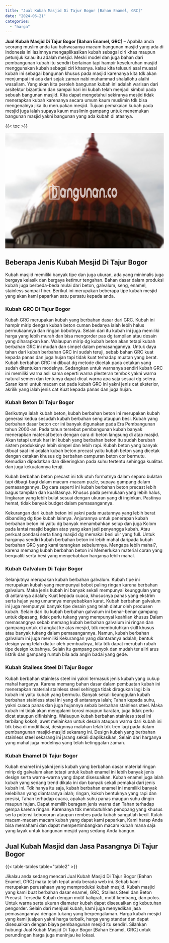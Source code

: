 ```yaml
---
title: "Jual Kubah Masjid Di Tajur Bogor [Bahan Enamel, GRC]"
date: "2024-06-21"
categories: 
  - "harga"
---
```


**Jual Kubah Masjid Di Tajur Bogor \[Bahan Enamel, GRC\]** – Apabila anda seorang muslim anda tau bahwasanya macam bangunan masjid yang ada di Indonesia ini lazimnya mengaplikasikan kubah sebagai ciri khas maupun petunjuk kalau itu adalah mesjid. Meski model dan juga bahan dari pembangunan kubah itu sendiri berlainan tapi hampir keseluruhan masjid menggunakan kubah sebagai ciri khasnya. kalau kita telusuri asal muasal kubah ini sebagai bangunan khusus pada masjid karenanya kita tdk akan menjumpai ini ada dari sejak zaman nabi muhammad shalallohu alaihi wasallam. Yang akan kita peroleh bangunan kubah ini adalah warisan dari arsitektur bizantium dan sampai hari ini kubah telah menjadi simbol pada sebuah bangunan masjid. Kita dapat mengetahui sekiranya mesjid tidak menerapkan kubah karenanya secara umum kaum muslimin tdk bisa mengenalnya jika itu merupakan mesjid. Tujuan pemakaian kubah pada mesjid juga ialah supaya kaum muslimin gampang untuk menemukan bangunan masjid yakni bangunan yang ada kubah di atasnya.

{{< toc >}}

![Jual Kubah Masjid Di Tajur Bogor [Bahan Enamel, GRC]](/images/jual-kubah-masjid-23.png)

## Beberapa Jenis Kubah Mesjid Di Tajur Bogor

Kubah masjid memiliki banyak tipe dan juga ukuran, ada yang minimalis juga bergaya kelasik dan bergaya ketimur tengahan. Bahan dasar dalam produksi kubah juga berbeda-beda mulai dari beton, galvalum, seng, enamel, stainless sampai fiber. Berikut ini merupakan beberapa tipe kubah mesjid yang akan kami paparkan satu persatu kepada anda.

### Kubah GRC Di Tajur Bogor

Kubah GRC merupakan kubah yang berbahan dasar dari GRC. Kubah ini hampir mirip dengan kubah beton cuman bedanya ialah lebih halus permukaannya dan ringan bobotnya. Selain dari itu kubah ini juga memiliki harga yang lebih murah dan bisa mengorder pas dg tampilan atau desain yang diharapkan kan. Walaupun mirip dg kubah beton akan tetapi kubah berbahan GRC ini mudah dan simpel dalam pemasangannya. Untuk daya tahan dari kubah berbahan GRC ini sudah teruji, sebab bahan GRC kuat kepada panas dan juga hujan tapi tidak kuat terhadap muatan yang berat. Kubah berbahan GRC ini dibuat dg metode dicetak pada cetakan yang sudah ditentukan modelnya. Sedangkan untuk warnanya sendiri kubah GRC ini memiliki warna asli sama seperti warna plesteran tembok yakni warna natural semen dan tentunya dapat dicat warna apa saja sesuai dg selera. Saran kami untuk macam cat pada kubah GRC ini yakni jenis cat eksterior, akrilik yang ialah jenis cat Kuat kepada panas dan juga hujan.

### Kubah Beton Di Tajur Bogor

Berikutnya ialah kubah beton, kubah berbahan beton ini merupakan kubah generasi kedua sesudah kubah berbahan seng ataupun besi. Kubah yang berbahan dasar beton cor ini banyak digunakan pada Era Pembangunan tahun 2000-an. Pada tahun tersebut pembangunan kubah banyak menerapkan material beton dengan cara di beton langsung di atap masjid. Akan tetapi untuk hari ini kubah yang berbahan beton itu sudah berubah sistem produksinya lebih simpel dan lebih rapi. Kubah beton yang banyak dibuat saat ini adalah kubah beton precast yaitu kubah beton yang dicetak dengan cetakan khusus dg berbahan campuran beton cor bermutu. Kemudian dipadatkan dan dikeringkan pada suhu tertentu sehingga kualitas dan juga kekuatannya teruji.

Kubah berbahan beton precast ini tdk utuh formatnya dalam separo bulatan tapi dibagi-bagi dalam macam-macam puzle, supaya gampang dalam pemasangannya. Dg cara seperti ini kubah berbahan beton precast lebih bagus tampilan dan kualitasnya. Khusus pada permukaan yang lebih halus, lingkaran yang lebih bulat sesuai dengan ukuran yang di inginkan. Pastinya hemat, tidak banyak budget dalam pemasangannya.

Kekurangan dari kubah beton ini yakni pada muatannya yang lebih berat dibanding dg tipe kubah lainnya. Anjurannya untuk penerapan kubah berbahan beton ini yaitu dg banyak menambahkan selup dan juga Kolom pada lantai masjid bagian atap yang akan jadi penyangga kubah. Atau perkuat pondasi serta tiang masjid dg memakai besi ulir yang full. Untuk harganya sendiri kubah berbahan beton ini lebih mahal daripada kubah berbahan GRC yang kami terangkan sebelumnya. Mengapa lebih mahal?, karena memang kubah berbahan beton ini Memerlukan material coran yang berqualiti serta besi yang menyebabkan harganya lebih mahal.

### Kubah Galvalum Di Tajur Bogor

Selanjutnya merupakan kubah berbahan galvalum. Kubah tipe ini merupakan kubah yang mempunyai bobot paling ringan karena berbahan galvalum. Maka jenis kubah ini banyak sekali mempunyai keunggulan yang di antaranya adalah; Kuat kepada cuaca, khususnya panas yang ekstrim serta hujan yang umumnya menyebabkan karat. Kubah berbahan galvalum ini juga mempunyai banyak tipe desain yang telah diatur oleh produsen kubah. Selain dari itu kubah berbahan galvalum ini benar-benar gampang untuk dipasang, tidak perlu tukang yang mempunyai keahlian khusus Dalam memasangnya sebab memang kubah berbahan galvalum ini ringan dan gampang untuk di angkat ke atas mesjid, tdk membutuhkan skill khusus atau banyak tukang dalam pemasangannya. Namun, kubah berbahan galvalum ini juga memiliki Kekurangan yang diantaranya adalah; bentuk design yang telah diatur oleh pembuatnya, kita tdk dapat merubah rubah tipe design kubahnya. Selain itu gampang penyok dan mudah ter aliri arus listrik dan gampang runtuh bila ada angin badai yang gede.

### Kubah Stailess Steel Di Tajur Bogor

Kubah berbahan stainless steel ini yakni termasuk jenis kubah yang cukup mahal harganya. Karena memang bahan dasar dalam pembuatan kubah ini menerapkan material stainless steel sehingga tidak diragukan lagi bila kubah ini yaitu kubah yang bermutu. Banyak sekali keunggulan kubah berbahan stainless steel ini yang di antaranya ialah; Tahan kepada suhu, yakni cuaca panas dan juga hujannya sebab berbahan stainless steel. Maka kubah ini tidak akan mengalami korosi maupun karatan, juga tidak perlu dicat ataupun difinishing. Walaupun kubah berbahan stainless steel ini terbilang kokoh, awet melainkan untuk desain ataupun warna dari kubah ini tdk bisa di modifikasi, designnya malahan telah tdk tren lagi pada dalam pembangunan masjid-masjid sekarang ini. Design kubah yang berbahan stainless steel sekarang ini jarang sekali diaplikasikan, Selain dari harganya yang mahal juga modelnya yang telah ketinggalan zaman.

### Kubah Enamel Di Tajur Bogor

Kubah enamel ini yakni jenis kubah yang berbahan dasar material ringan mirip dg galvalum akan tetapi untuk kubah enamel ini lebih banyak jenis design serta warna-warna yang dapat disesuaikan. Kubah enamel juga ialah kubah yang sedang trend dikala ini dan banyak sekali pemakai dari jenis kubah ini. Tdk hanya itu saja, kubah berbahan enamel ini memiliki banyak kelebihan yang diantaranya ialah; ringan, kokoh bentuknya yang rapi dan presisi, Tahan terhadap cuaca, apakah suhu panas maupun suhu dingin maupun hujan. Dapat memilih beragam jenis warna dan Tahan terhadap gempa karena ringan. Karenanya tdk membutuhkan penopang yang khusus serta potensi kebocoran ataupun rembes pada kubah sangatlah kecil. Itulah macam-macam macam kubah yang dapat kami paparkan, Kami harap Anda bisa memahami dan dapat mempertimbangkan macam kubah mana saja yang layak untuk bangunan mesjid yang sedang Anda bangun.

## Jual Kubah Masjid dan Jasa Pasangnya Di Tajur Bogor

{{< table-tables table="table2" >}}

Jikalau anda sedang mencari Jual Kubah Masjid Di Tajur Bogor \[Bahan Enamel, GRC\] maka telah tepat anda berada web ini. Sebab kami merupakan perusahaan yang memproduksi kubah mesjid. Kubah masjid yang kami buat berbahan dasar enamel, GRC, Stailess Steel dan Beton Precast. Tersedia Kubah dengan motif kaligrafi, motif kembang, dan polos. Untuk warna serta ukuran diameter kubah dapat disesuaikan dg kebutuhan pengorder. Selain dari menjual kubah, kami juga menyedikan jasa pemasangannya dengan tukang yang berpengalaman. Harga kubah mesjid yang kami jualpun yakni harga terbaik, harga yang standar dan dapat disesuaikan dengan biaya pembangunan mesjid itu sendiri. Silahkan hubungi Jual Kubah Masjid Di Tajur Bogor \[Bahan Enamel, GRC\] untuk perundingan harga juga meninjau ke lokasi.
